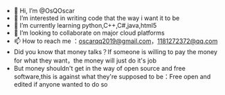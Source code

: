 - 👋 Hi, I’m @OsQOscar
- 👀 I’m interested in writing code that the way i want it to be
- 🌱 I’m currently learning python,C++,C#,java,html5
- 💞️ I’m looking to collaborate on major cloud platforms
- 📫 How to reach me ：oscarqq2019@gmail.com，1181272372@qq.com
- Did you know that money talks？If someone is willing to pay the money for what they want，the money will just do it's job
- But money shouldn't get in the way of open source and free software,this is against what they're supposed to be：Free open and edited if anyone wanted to do so
<!---
OsQOscar/OsQOscar is a ✨ special ✨ repository because its `README.md` (this file) appears on your GitHub profile.
You can click the Preview link to take a look at your changes.
--->
